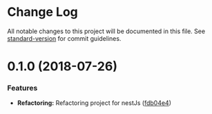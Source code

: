 # Change Log

All notable changes to this project will be documented in this file. See [standard-version](https://github.com/conventional-changelog/standard-version) for commit guidelines.

<a name="0.1.0"></a>
# 0.1.0 (2018-07-26)


### Features

* **Refactoring:** Refactoring project for nestJs ([fdb04e4](https://github.com/Dev-ES/vacancy-backend/commit/fdb04e4))
